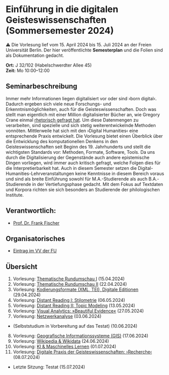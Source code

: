 # Einführung in die digitalen Geisteswissenschaften (Sommersemester 2024)

:warning: Die Vorlesung lief vom 15. April 2024 bis 15. Juli 2024 an der Freien Universität Berlin. Der hier veröffentlichte **Semesterplan** und die Folien sind als Dokumentation gedacht.

**Ort:** J 32/102 (Habelschwerdter Allee 45) \
**Zeit:** Mo 10:00–12:00

## Seminarbeschreibung

Immer mehr Informationen liegen digitalisiert vor oder sind ›born digital‹. Dadurch ergeben sich viele neue Forschungs- und Erkenntnismöglichkeiten, auch für die Geisteswissenschaften. Doch was stellt man eigentlich mit einer Million digitalisierter Bücher an, wie Gregory Crane einmal [rhetorisch gefragt hat](https://doi.org/10.1045/march2006-crane). Um diese Datenmengen zu verarbeiten, sind spezielle und sich stetig weiterentwickelnde Methoden vonnöten. Mittlerweile hat sich mit den ›Digital Humanities‹ eine entsprechende Praxis entwickelt. Die Vorlesung bietet einen Überblick über die Entwicklung des komputationellen Denkens in den Geisteswissenschaften seit Beginn des 19. Jahrhunderts und stellt die wichtigsten Standards vor: Methoden, Formate, Software, Tools. Da uns durch die Digitalisierung der Gegenstände auch andere epistemische Dingen vorliegen, wird immer auch kritisch gefragt, welche Folgen dies für die Interpretierbarkeit hat. Auch in diesem Semester setzen die Digital-Humanities-Lehrveranstaltungen keine Kenntnisse in diesem Bereich voraus und sind als breite Einführung sowohl für M.A.-Studierende als auch B.A.-Studierende in der Vertiefungsphase gedacht. Mit dem Fokus auf Textdaten und Korpora richten sie sich besonders an Studierende der philologischen Institute.

## Verantwortlich:

- [Prof. Dr. Frank Fischer](https://lehkost.github.io/)

## Organisatorisches

- [Eintrag im VV der FU](https://www.fu-berlin.de/vv/de/lv/870164)

## Übersicht

1. Vorlesung: [Thematische Rundumschau I](https://bit.ly/dhe1504) (15.04.2024)
2. Vorlesung: [Thematische Rundumschau II](https://bit.ly/dh2204) (22.04.2024)
3. Vorlesung: [Kodierungsformate (XML, TEI), Digitale Editionen](https://bit.ly/dhe2904) (29.04.2024)
4. Vorlesung: [Distant Reading I: Stilometrie](https://bit.ly/dhe65) (06.05.2024)
5. Vorlesung: [Distant Reading II: Topic Modeling](https://bit.ly/dh135) (13.05.2024)
6. Vorlesung: [Visual Analytics: »Beautiful Evidence«](https://bit.ly/dh275) (27.05.2024)
7. Vorlesung: [Netzwerkanalyse](https://bit.ly/dh36) (03.06.2024)
- (Selbststudium in Vorbereitung auf das Testat) (10.06.2024)
8. Vorlesung: [Geografische Informationssysteme (GIS)](https://bit.ly/dh176) (17.06.2024)
9. Vorlesung: [Wikipedia &amp; Wikidata](https://bit.ly/dhe246) (24.06.2024)
10. Vorlesung: [KI &amp; Maschinelles Lernen](https://bit.ly/dh17) (01.07.2024)
11. Vorlesung: [Digitale Praxis der Geisteswissenschaften: ›Recherche‹](https://bit.ly/dhe87) (08.07.2024)
- Letzte Sitzung: Testat (15.07.2024)
